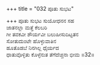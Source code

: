 +++
title = "032 ಪೂತು ಸುಭಟ"

+++
ಪೂತು ಸುಭಟ ಸುಯೋಧನನ ಸಹ  
ಜಾತನಲ್ಲಾ ಮತ್ತೆ ಕೆಲಬರಿ  
ಗೀ ತವಕವೀ ಶೌರ್ಯವೀ ಬಲುಹೀಸುದಿಟ್ಟತನ  
ಸೋತುದುಂಟೇ ಹೊಳ್ಳುವಾತಿನ  
ಹೂತೊಡಬೆ ನಿನಗಿಲ್ಲ ಧೈರ್ಯದ  
ಧಾತುವೊಳ್ಳಿತು ಕೊಳ್ಳೆನುತ ತೆಗೆದೆಚ್ಚನಾ ಭೀಮ     ॥32॥
